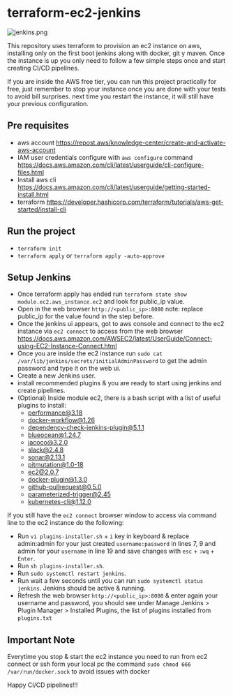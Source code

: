 # terraform-ec2-jenkins

![jenkins.png](images%2Fjenkins.png)

This repository uses terraform to provision an ec2 instance on aws, installing only on the first boot  jenkins along with docker, git y maven. Once the instance is up you only need to follow a few simple steps once and start creating CI/CD pipelines.

If you are inside the AWS free tier, you can run this project practically for free, just remember to stop your instance once you are done with your tests to avoid bill surprises. next time you restart the instance, it will still have your previous configuration.

## Pre requisites

- aws account https://repost.aws/knowledge-center/create-and-activate-aws-account
- IAM user credentials configure with `aws configure` command https://docs.aws.amazon.com/cli/latest/userguide/cli-configure-files.html
- Install aws cli https://docs.aws.amazon.com/cli/latest/userguide/getting-started-install.html
- terraform https://developer.hashicorp.com/terraform/tutorials/aws-get-started/install-cli

## Run the project

- `terraform init`
- `terraform apply` or `terraform apply -auto-approve`

## Setup Jenkins

- Once terraform apply has ended run `terraform state show module.ec2.aws_instance.ec2` and look for public_ip value.
- Open in the web browser `http://<public_ip>:8080` note: replace public_ip for the value found in the step before.
- Once the jenkins ui appears, got to aws console and connect to the ec2 instance via `ec2 connect` to access from the web browser https://docs.aws.amazon.com/AWSEC2/latest/UserGuide/Connect-using-EC2-Instance-Connect.html
- Once you are inside the ec2 instance run `sudo cat /var/lib/jenkins/secrets/initialAdminPassword` to get the admin password and type it on the web ui.
- Create a new Jenkins user.
- install recommended plugins & you are ready to start using jenkins and create pipelines.
- (Optional) Inside module ec2, there is a bash script with a list of useful plugins to install:
  - performance@3.18
  - docker-workflow@1.26
  - dependency-check-jenkins-plugin@5.1.1
  - blueocean@1.24.7
  - jacoco@3.2.0
  - slack@2.4.8
  - sonar@2.13.1
  - pitmutation@1.0-18
  - ec2@2.0.7
  - docker-plugin@1.3.0
  - github-pullrequest@0.5.0
  - parameterized-trigger@2.45
  - kubernetes-cli@1.12.0

If you still have the `ec2 connect` browser window to access via command line to the ec2 instance do the following:
 - Run `vi plugins-installer.sh` + `i` key in keyboard & replace admin:admin for your just created `username:password` in lines 7, 9 and admin for your `username` in line 19 and save changes with `esc` + `:wq` + `Enter`.
 - Run `sh plugins-installer.sh`.
 - Run `sudo systemctl restart jenkins`.
 - Run wait a few seconds until you can run `sudo systemctl status jenkins`. Jenkins should be active & running.
 - Refresh the web browser `http://<public_ip>:8080` & enter again your username and password, you should see under Manage Jenkins > Plugin Manager > Installed Plugins, the list of plugins installed from `plugins.txt `

## Important Note
Everytime you stop & start the ec2 instance you need to run from ec2 connect or ssh form your local pc the command `sudo chmod 666 /var/run/docker.sock` to avoid issues with docker

Happy CI/CD pipelines!!!

